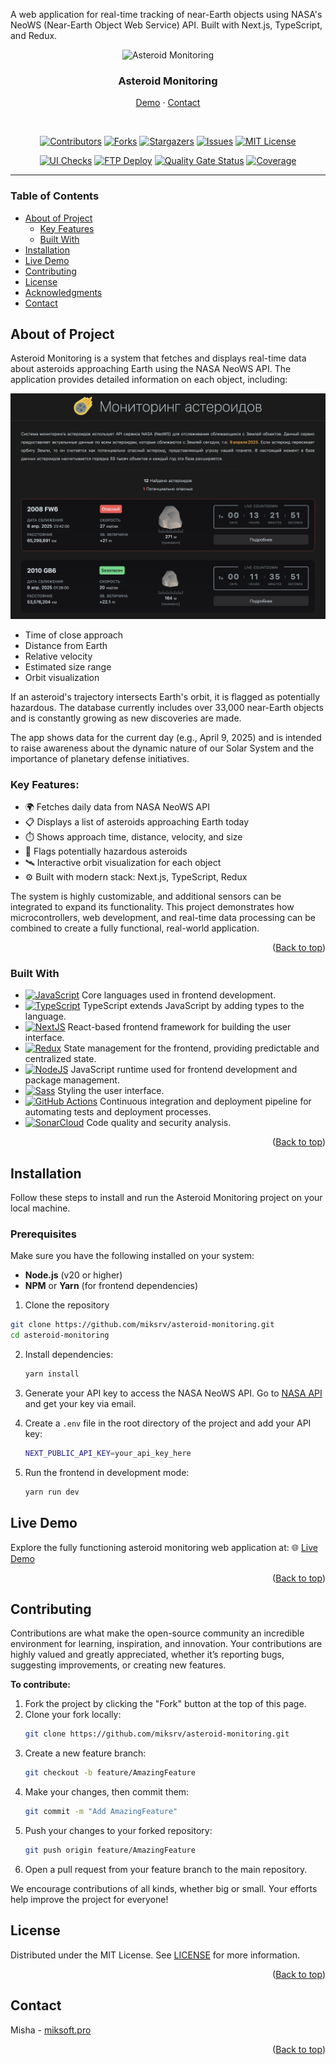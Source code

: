 <a id="top"></a>

<!-- PROJECT TITLE -->

A web application for real-time tracking of near-Earth objects using NASA's NeoWS (Near-Earth Object Web Service) API. Built with Next.js, TypeScript, and Redux.

<div align="center">
  <img src="https://miksoft.pro/_next/static/media/asteroid.60cc340b.jpg" alt="Asteroid Monitoring" width="150" height="150">

<h3>Asteroid Monitoring</h3>

<a href="https://https://asteroid.miksoft.pro/" target="_blank">Demo</a>
·
<a href="#contact">Contact</a>

</div>

<br />

<!-- PROJECT BADGES -->
<div align="center">

[![Contributors][contributors-badge]][contributors-url]
[![Forks][forks-badge]][forks-url]
[![Stargazers][stars-badge]][stars-url]
[![Issues][issues-badge]][issues-url]
[![MIT License][license-badge]][license-url]

[![UI Checks](https://github.com/miksrv/asteroid-monitoring/actions/workflows/checks.yml/badge.svg)](https://github.com/miksrv/asteroid-monitoring/actions/workflows/checks.yml)
[![FTP Deploy](https://github.com/miksrv/asteroid-monitoring/actions/workflows/deploy.yml/badge.svg)](https://github.com/miksrv/asteroid-monitoring/actions/workflows/deploy.yml)
[![Quality Gate Status](https://sonarcloud.io/api/project_badges/measure?project=miksrv_asteroid-monitoring&metric=alert_status)](https://sonarcloud.io/summary/new_code?id=miksrv_asteroid-monitoring)
[![Coverage](https://sonarcloud.io/api/project_badges/measure?project=miksrv_asteroid-monitoring&metric=coverage)](https://sonarcloud.io/summary/new_code?id=miksrv_asteroid-monitoring)

</div>

---

<!-- TABLE OF CONTENTS -->

### Table of Contents

- [About of Project](#about-of-project)
    - [Key Features](#key-features)
    - [Built With](#built-with)
- [Installation](#installation)
- [Live Demo](#live-demo)
- [Contributing](#contributing)
- [License](#license)
- [Acknowledgments](#acknowledgments)
- [Contact](#contact)

<!-- ABOUT OF PROJECT -->

## About of Project

Asteroid Monitoring is a system that fetches and displays real-time data about asteroids approaching Earth using the NASA NeoWS API. The application provides detailed information on each object, including:

![Asteroid Monitoring Demo](public/images/demo.jpg)

- Time of close approach
- Distance from Earth
- Relative velocity
- Estimated size range
- Orbit visualization

If an asteroid's trajectory intersects Earth's orbit, it is flagged as potentially hazardous. The database currently includes over 33,000 near-Earth objects and is constantly growing as new discoveries are made.

The app shows data for the current day (e.g., April 9, 2025) and is intended to raise awareness about the dynamic nature of our Solar System and the importance of planetary defense initiatives.

### Key Features:

- 🌍 Fetches daily data from NASA NeoWS API
- 📋 Displays a list of asteroids approaching Earth today
- ⏱️ Shows approach time, distance, velocity, and size
- 🛑 Flags potentially hazardous asteroids
- 🛰️ Interactive orbit visualization for each object
- ⚙️ Built with modern stack: Next.js, TypeScript, Redux

The system is highly customizable, and additional sensors can be integrated to expand its functionality. This project demonstrates how microcontrollers, web development, and real-time data processing can be combined to create a fully functional, real-world application.

<p align="right">
  (<a href="#top">Back to top</a>)
</p>

### Built With

- [![JavaScript][js-badge]][js-url] Core languages used in frontend development.
- [![TypeScript][ts-badge]][ts-url] TypeScript extends JavaScript by adding types to the language.
- [![NextJS][nextjs-badge]][nextjs-url] React-based frontend framework for building the user interface.
- [![Redux][redux-badge]][redux-url] State management for the frontend, providing predictable and centralized state.
- [![NodeJS][nodejs-badge]][nodejs-url] JavaScript runtime used for frontend development and package management.
- [![Sass][sass-badge]][sass-url] Styling the user interface.
- [![GitHub Actions][githubactions-badge]][githubactions-url] Continuous integration and deployment pipeline for automating tests and deployment processes.
- [![SonarCloud][sonarcloud-badge]][sonarcloud-url] Code quality and security analysis.

<p align="right">
  (<a href="#top">Back to top</a>)
</p>

<!-- INSTALLATION -->

## Installation

Follow these steps to install and run the Asteroid Monitoring project on your local machine.

### Prerequisites

Make sure you have the following installed on your system:

- **Node.js** (v20 or higher)
- **NPM** or **Yarn** (for frontend dependencies)

1. Clone the repository

```bash
git clone https://github.com/miksrv/asteroid-monitoring.git
cd asteroid-monitoring
```

2. Install dependencies:

    ```bash
    yarn install
    ```

3. Generate your API key to access the NASA NeoWS API. Go to [NASA API](https://api.nasa.gov/) and get your key via email.

4. Create a `.env` file in the root directory of the project and add your API key:

    ```bash
    NEXT_PUBLIC_API_KEY=your_api_key_here
    ```

5. Run the frontend in development mode:

    ```bash
    yarn run dev
    ```

<!-- LIVE DEMO -->

## Live Demo

Explore the fully functioning asteroid monitoring web application at:
🌐 [Live Demo](https://asteroid.miksoft.pro/)

<p align="right">
  (<a href="#top">Back to top</a>)
</p>

<!-- CONTRIBUTING -->

## Contributing

Contributions are what make the open-source community an incredible environment for learning, inspiration, and innovation. Your contributions are highly valued and greatly appreciated, whether it’s reporting bugs, suggesting improvements, or creating new features.

**To contribute:**

1. Fork the project by clicking the "Fork" button at the top of this page.
2. Clone your fork locally:
    ```bash
    git clone https://github.com/miksrv/asteroid-monitoring.git
    ```
3. Create a new feature branch:
    ```bash
    git checkout -b feature/AmazingFeature
    ```
4. Make your changes, then commit them:
    ```bash
    git commit -m "Add AmazingFeature"
    ```
5. Push your changes to your forked repository:
    ```bash
    git push origin feature/AmazingFeature
    ```
6. Open a pull request from your feature branch to the main repository.

We encourage contributions of all kinds, whether big or small. Your efforts help improve the project for everyone!

<!-- LICENSE -->

## License

Distributed under the MIT License. See [LICENSE](LICENSE) for more information.

<p align="right">
  (<a href="#top">Back to top</a>)
</p>

<!-- CONTACT -->

## Contact

Misha - [miksoft.pro](https://miksoft.pro)

<p align="right">
  (<a href="#top">Back to top</a>)
</p>

<!-- MARKDOWN VARIABLES (LINKS, IMAGES) -->

[contributors-badge]: https://img.shields.io/github/contributors/miksrv/asteroid-monitoring.svg?style=for-the-badge
[contributors-url]: https://github.com/miksrv/asteroid-monitoring/graphs/contributors
[forks-badge]: https://img.shields.io/github/forks/miksrv/asteroid-monitoring.svg?style=for-the-badge
[forks-url]: https://github.com/miksrv/asteroid-monitoring/network/members
[stars-badge]: https://img.shields.io/github/stars/miksrv/asteroid-monitoring.svg?style=for-the-badge
[stars-url]: https://github.com/miksrv/asteroid-monitoring/stargazers
[issues-badge]: https://img.shields.io/github/issues/miksrv/asteroid-monitoring.svg?style=for-the-badge
[issues-url]: https://github.com/miksrv/asteroid-monitoring/issues
[license-badge]: https://img.shields.io/github/license/miksrv/asteroid-monitoring.svg?style=for-the-badge
[license-url]: https://github.com/miksrv/asteroid-monitoring/blob/master/LICENSE.txt

<!-- Other ready-made icons can be seen for example here: https://github.com/inttter/md-badges -->

[js-badge]: https://img.shields.io/badge/JavaScript-F7DF1E?logo=javascript&logoColor=000
[js-url]: https://www.javascript.com/
[ts-badge]: https://img.shields.io/badge/TypeScript-3178C6?logo=typescript&logoColor=fff
[ts-url]: https://www.typescriptlang.org/
[nextjs-badge]: https://img.shields.io/badge/Next.js-black?logo=next.js&logoColor=white
[nextjs-url]: https://nextjs.org/
[nodejs-badge]: https://img.shields.io/badge/Node.js-6DA55F?logo=node.js&logoColor=white
[nodejs-url]: https://nodejs.org/
[redux-badge]: https://img.shields.io/badge/Redux-764ABC?logo=redux&logoColor=fff
[redux-url]: https://redux.js.org/
[sass-badge]: https://img.shields.io/badge/Sass-C69?logo=sass&logoColor=fff
[sass-url]: https://sass-lang.com/
[sonarcloud-badge]: https://img.shields.io/badge/SonarCloud-F3702A?logo=sonarcloud&logoColor=fff
[sonarcloud-url]: https://sonarcloud.io/
[githubactions-badge]: https://img.shields.io/badge/GitHub_Actions-2088FF?logo=github-actions&logoColor=white
[githubactions-url]: https://docs.github.com/en/actions
